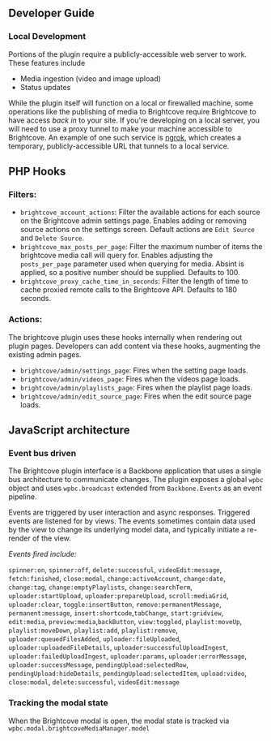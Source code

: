 ## Developer Guide

### Local Development

Portions of the plugin require a publicly-accessible web server to work. These features include

 * Media ingestion (video and image upload)
 * Status updates
 
While the plugin itself will function on a local or firewalled machine, some operations like the publishing of media to Brightcove require Brightcove to have access _back in_ to your site. If you're developing on a local server, you will need to use a proxy tunnel to make your machine accessible to Brightcove. An example of one such service is [ngrok](https://ngrok.com/), which creates a temporary, publicly-accessible URL that tunnels to a local service.

## PHP Hooks

### Filters:


 * `brightcove_account_actions`: Filter the available actions for each source on the Brightcove admin settings page. Enables adding or removing source actions on the settings screen. Default actions are `Edit Source` and `Delete Source`.
 * `brightcove_max_posts_per_page`: Filter the maximum number of items the brightcove media call will query for.  Enables adjusting the `posts_per_page` parameter used when querying for media. Absint is applied, so a positive number should be supplied. Defaults to 100.
 * `brightcove_proxy_cache_time_in_seconds`: Filter the length of time to cache proxied remote calls to the Brightcove API. Defaults to 180 seconds.


### Actions:

The brightcove plugin uses these hooks internally when rendering out plugin pages. Developers can add content via these hooks, augmenting the existing admin pages.

 * `brightcove/admin/settings_page`: Fires when the setting page loads.
 * `brightcove/admin/videos_page`: Fires when the videos page loads.
 * `brightcove/admin/playlists_page`: Fires when the playlist page loads.
 * `brightcove/admin/edit_source_page`: Fires when the edit source page loads.

## JavaScript architecture

### Event bus driven
The Brightcove plugin interface is a Backbone application that uses a single bus architecture to communicate changes. The plugin exposes a global `wpbc` object and uses `wpbc.broadcast` extended from `Backbone.Events` as an event pipeline.

Events are triggered by user interaction and async responses. Triggered events are listened for by views. The events sometimes contain data used by the view to change its underlying model data, and typically initiate a re-render of the view.

*Events fired include:*

`spinner:on`, `spinner:off`, `delete:successful`, `videoEdit:message`, `fetch:finished`, `close:modal`, `change:activeAccount`, `change:date`, `change:tag`, `change:emptyPlaylists`, `change:searchTerm`, `uploader:startUpload`, `uploader:prepareUpload`, `scroll:mediaGrid`, `uploader:clear`, `toggle:insertButton`, `remove:permanentMessage`, `permanent:message`, `insert:shortcode`,`tabChange`, `start:gridview`, `edit:media`, `preview:media`,`backButton`, `view:toggled`, `playlist:moveUp`, `playlist:moveDown`, `playlist:add`, `playlist:remove`, `uploader:queuedFilesAdded`, `uploader:fileUploaded`, `uploader:uploadedFileDetails`, `uploader:successfulUploadIngest`, `uploader:failedUploadIngest`, `uploader:params`, `uploader:errorMessage`, `uploader:successMessage`, `pendingUpload:selectedRow`, `pendingUpload:hideDetails`, `pendingUpload:selectedItem`, `upload:video`, `close:modal`, `delete:successful`, `videoEdit:message`

### Tracking the modal state

When the Brightcove modal is open, the modal state is tracked via `wpbc.modal.brightcoveMediaManager.model`
